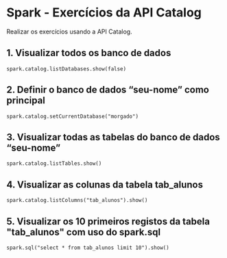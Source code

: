 # Spark - Exercícios da API Catalog

Realizar os exercícios usando a API Catalog.

## 1. Visualizar todos os banco de dados
```
spark.catalog.listDatabases.show(false)
```
## 2. Definir o banco de dados “seu-nome” como principal
```
spark.catalog.setCurrentDatabase("morgado")
```
## 3. Visualizar todas as tabelas do banco de dados “seu-nome”
```
spark.catalog.listTables.show()
```
## 4. Visualizar as colunas da tabela tab_alunos
```
spark.catalog.listColumns("tab_alunos").show()
```
## 5.  Visualizar os 10 primeiros registos da tabela "tab_alunos" com uso do spark.sql
```
spark.sql("select * from tab_alunos limit 10").show()
```